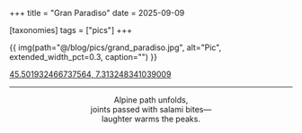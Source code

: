 
+++
title = "Gran Paradiso"
date = 2025-09-09

[taxonomies]
tags = ["pics"]
+++



{{ img(path="@/blog/pics/grand_paradiso.jpg", alt="Pic", extended_width_pct=0.3, caption="") }}
<figcaption> <a href="https://maps.app.goo.gl/c7Z9d2SZHY4CNAWX8">45.501932466737564, 7.313248341039009</a></figcaption>


 

 ---


<center>Alpine path unfolds, </center>

<center>joints passed with salami bites— </center>

<center>laughter warms the peaks. </center>

